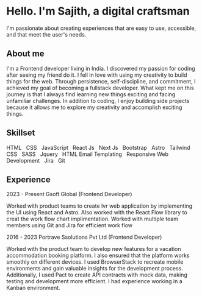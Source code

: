 # Hello. I'm Sajith, a digital craftsman

I'm passionate about creating experiences that are easy to use, accessible, and that meet the user's needs.

## About me

I'm a Frontend developer living in India. I discovered my passion for coding after seeing my friend do it. I fell in love with using my creativity to build things for the web. Through persistence, self-discipline, and commitment, I achieved my goal of becoming a fullstack developer. What kept me on this journey is that I always find learning new things exciting and facing unfamiliar challenges. In addition to coding, I enjoy building side projects because it allows me to explore my creativity and accomplish exciting things.

## Skillset

HTML&nbsp;&nbsp;&nbsp;CSS&nbsp;&nbsp;&nbsp;JavaScript&nbsp;&nbsp;&nbsp;React Js&nbsp;&nbsp;&nbsp;Next Js&nbsp;&nbsp;&nbsp;Bootstrap&nbsp;&nbsp;&nbsp;Astro&nbsp;&nbsp;&nbsp;Tailwind CSS&nbsp;&nbsp;&nbsp;SASS&nbsp;&nbsp;&nbsp;Jquery&nbsp;&nbsp;&nbsp;HTML Email Templating&nbsp;&nbsp;&nbsp;Responsive Web Development&nbsp;&nbsp;&nbsp;Jira&nbsp;&nbsp;&nbsp;Git

## Experience

2023 - Present Gsoft Global (Frontend Developer)

Worked with product teams to create Ivr web application by implementing the UI using React and Astro. Also worked with the React Flow library to creat the work flow chart implimentation. Worked with multiple team members using Git and Jira for efficient work flow

2016 - 2023  Portrave Ssolutions Pvt Ltd (Frontend Developer)

Worked with the product team to develop new features for a vacation accommodation booking platform. I also ensured that the platform works smoothly on different devices. I used BrowserStack to recreate mobile environments and gain valuable insights for the development process. Additionally, I used Pact to create API contracts with mock data, making testing and development more efficient. I had experience working in a Kanban environment.
